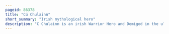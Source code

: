 ```yaml
---
pageid: 86378
title: "Cú Chulainn"
short_summary: "Irish mythological hero"
description: "C Chulainn is an irish Warrior Hero and Demigod in the ulster Cycle of irish Mythology as well as in scottish and manx Folklore. He is believed to be an Incarnation of the Irish God Lugh, who is also his Father. His Mother is the mortal Deichtine Sister of the King Conchobar Mac Nessa."
---
```

